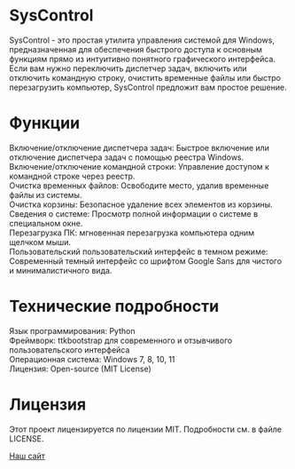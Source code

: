 # SysControl

SysControl - это простая утилита управления системой для Windows, предназначенная для обеспечения быстрого доступа к основным функциям прямо из интуитивно понятного графического интерфейса. Если вам нужно переключить диспетчер задач, включить или отключить командную строку, очистить временные файлы или быстро перезагрузить компьютер, SysControl предложит вам простое решение.

# Функции
Включение/отключение диспетчера задач: Быстрое включение или отключение диспетчера задач с помощью реестра Windows.  
Включение/отключение командной строки: Управление доступом к командной строке через реестр.  
Очистка временных файлов: Освободите место, удалив временные файлы из системы.  
Очистка корзины: Безопасное удаление всех элементов из корзины.  
Сведения о системе: Просмотр полной информации о системе в специальном окне.  
Перезагрузка ПК: мгновенная перезагрузка компьютера одним щелчком мыши.  
Пользовательский пользовательский интерфейс в темном режиме: Современный темный интерфейс со шрифтом Google Sans для чистого и минималистичного вида.  

# Технические подробности
Язык программирования: Python  
Фреймворк: ttkbootstrap для современного и отзывчивого пользовательского интерфейса  
Операционная система: Windows 7, 8, 10, 11  
Лицензия: Open-source (MIT License)  

# Лицензия
Этот проект лицензируется по лицензии MIT. Подробности см. в файле LICENSE.

[Наш сайт](https://nrt-corp.rf.gd)
